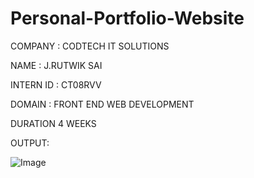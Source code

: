 # Personal-Portfolio-Website

COMPANY : CODTECH IT SOLUTIONS

NAME : J.RUTWIK SAI

INTERN ID : CT08RVV

DOMAIN : FRONT END WEB DEVELOPMENT

DURATION 4 WEEKS

OUTPUT:

![Image](https://github.com/user-attachments/assets/7568a80d-1442-4465-91b0-abe2321f1f83)

